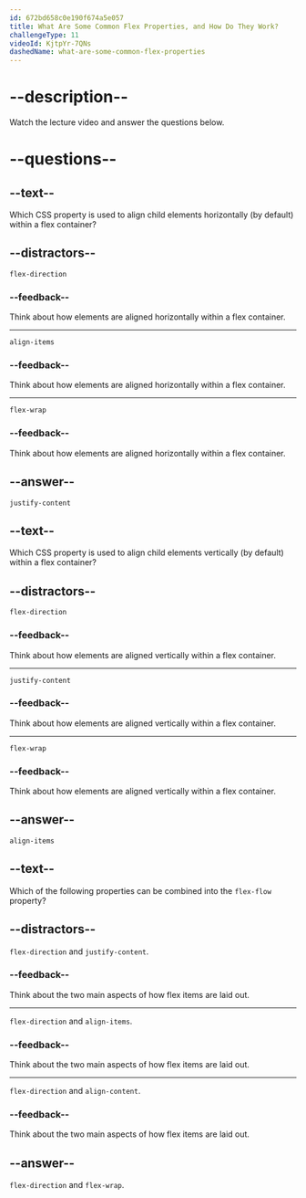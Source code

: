 ```yaml
---
id: 672bd658c0e190f674a5e057
title: What Are Some Common Flex Properties, and How Do They Work?
challengeType: 11
videoId: KjtpYr-7QNs
dashedName: what-are-some-common-flex-properties
---
```


# --description--

Watch the lecture video and answer the questions below.

# --questions--

## --text--

Which CSS property is used to align child elements horizontally (by default) within a flex container?

## --distractors--

`flex-direction`

### --feedback--

Think about how elements are aligned horizontally within a flex container.

---

`align-items`

### --feedback--

Think about how elements are aligned horizontally within a flex container.

---

`flex-wrap`

### --feedback--

Think about how elements are aligned horizontally within a flex container.

## --answer--

`justify-content`

## --text--

Which CSS property is used to align child elements vertically (by default) within a flex container?

## --distractors--

`flex-direction`

### --feedback--

Think about how elements are aligned vertically within a flex container.

---

`justify-content`

### --feedback--

Think about how elements are aligned vertically within a flex container.

---

`flex-wrap`

### --feedback--

Think about how elements are aligned vertically within a flex container.

## --answer--

`align-items`

## --text--

Which of the following properties can be combined into the `flex-flow` property?

## --distractors--

`flex-direction` and `justify-content`.

### --feedback--

Think about the two main aspects of how flex items are laid out.

---

`flex-direction` and `align-items`.

### --feedback--

Think about the two main aspects of how flex items are laid out.

---

`flex-direction` and `align-content`.

### --feedback--

Think about the two main aspects of how flex items are laid out.

## --answer--

`flex-direction` and `flex-wrap`.

